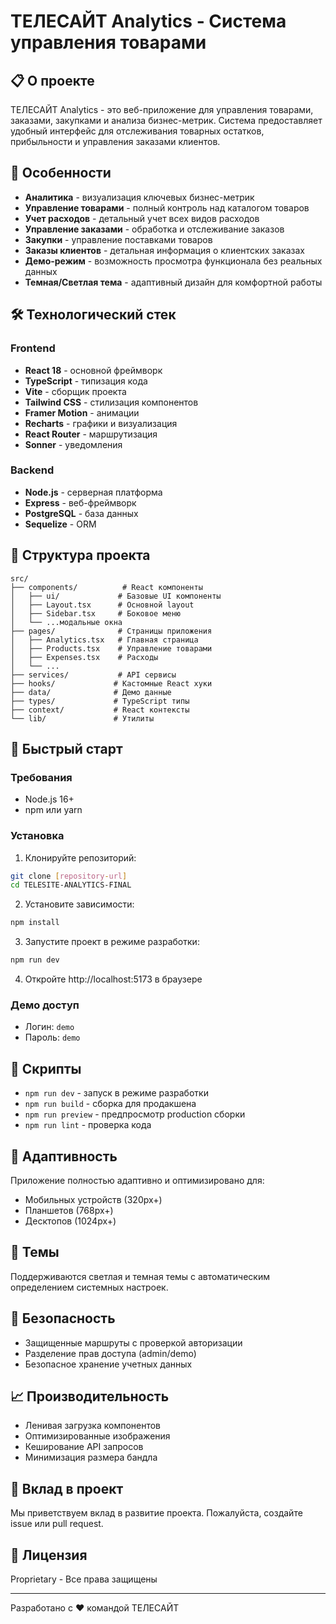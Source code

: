 # ТЕЛЕСАЙТ Analytics - Система управления товарами

## 📋 О проекте

ТЕЛЕСАЙТ Analytics - это веб-приложение для управления товарами, заказами, закупками и анализа бизнес-метрик. Система предоставляет удобный интерфейс для отслеживания товарных остатков, прибыльности и управления заказами клиентов.

## 🚀 Особенности

- **Аналитика** - визуализация ключевых бизнес-метрик
- **Управление товарами** - полный контроль над каталогом товаров
- **Учет расходов** - детальный учет всех видов расходов
- **Управление заказами** - обработка и отслеживание заказов
- **Закупки** - управление поставками товаров
- **Заказы клиентов** - детальная информация о клиентских заказах
- **Демо-режим** - возможность просмотра функционала без реальных данных
- **Темная/Светлая тема** - адаптивный дизайн для комфортной работы

## 🛠 Технологический стек

### Frontend
- **React 18** - основной фреймворк
- **TypeScript** - типизация кода
- **Vite** - сборщик проекта
- **Tailwind CSS** - стилизация компонентов
- **Framer Motion** - анимации
- **Recharts** - графики и визуализация
- **React Router** - маршрутизация
- **Sonner** - уведомления

### Backend
- **Node.js** - серверная платформа
- **Express** - веб-фреймворк
- **PostgreSQL** - база данных
- **Sequelize** - ORM

## 📁 Структура проекта

```
src/
├── components/          # React компоненты
│   ├── ui/             # Базовые UI компоненты
│   ├── Layout.tsx      # Основной layout
│   ├── Sidebar.tsx     # Боковое меню
│   └── ...модальные окна
├── pages/              # Страницы приложения
│   ├── Analytics.tsx   # Главная страница
│   ├── Products.tsx    # Управление товарами
│   ├── Expenses.tsx    # Расходы
│   └── ...
├── services/           # API сервисы
├── hooks/             # Кастомные React хуки
├── data/              # Демо данные
├── types/             # TypeScript типы
├── context/           # React контексты
└── lib/               # Утилиты
```

## 🚀 Быстрый старт

### Требования
- Node.js 16+
- npm или yarn

### Установка

1. Клонируйте репозиторий:
```bash
git clone [repository-url]
cd TELESITE-ANALYTICS-FINAL
```

2. Установите зависимости:
```bash
npm install
```

3. Запустите проект в режиме разработки:
```bash
npm run dev
```

4. Откройте http://localhost:5173 в браузере

### Демо доступ
- Логин: `demo`
- Пароль: `demo`

## 🔧 Скрипты

- `npm run dev` - запуск в режиме разработки
- `npm run build` - сборка для продакшена
- `npm run preview` - предпросмотр production сборки
- `npm run lint` - проверка кода

## 📱 Адаптивность

Приложение полностью адаптивно и оптимизировано для:
- Мобильных устройств (320px+)
- Планшетов (768px+)
- Десктопов (1024px+)

## 🎨 Темы

Поддерживаются светлая и темная темы с автоматическим определением системных настроек.

## 🔐 Безопасность

- Защищенные маршруты с проверкой авторизации
- Разделение прав доступа (admin/demo)
- Безопасное хранение учетных данных

## 📈 Производительность

- Ленивая загрузка компонентов
- Оптимизированные изображения
- Кеширование API запросов
- Минимизация размера бандла

## 🤝 Вклад в проект

Мы приветствуем вклад в развитие проекта. Пожалуйста, создайте issue или pull request.

## 📄 Лицензия

Proprietary - Все права защищены

---

Разработано с ❤️ командой ТЕЛЕСАЙТ
